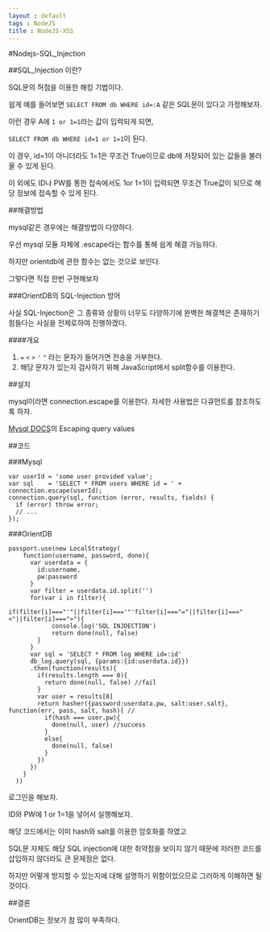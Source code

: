 ```yaml
---
layout : default
tags : NodeJS
title : NodeJS-XSS
---
```


#Nodejs-SQL_Injection

##SQL_Injection 이란?

SQL문의 허점을 이용한 해킹 기법이다.

쉽게 예를 들어보면 `SELECT FROM db WHERE id=:A` 같은 SQL문이 있다고 가정해보자.

이런 경우 A에 `1 or 1=1`라는 값이 입력되게 되면,

`SELECT FROM db WHERE id=1 or 1=1`이 된다.

이 경우, id=1이 아니더라도 1=1은 무조건 True이므로 db에 저장되어 있는 값들을 불러올 수 있게 된다.

이 외에도 ID나 PW를 통한 접속에서도 1or 1=1이 입력되면 무조건 True값이 되므로 해당 정보에 접속할 수 있게 된다.

##해결방법

mysql같은 경우에는 해결방법이 다양하다.

우선 mysql 모듈 자체에 .escape라는 함수를 통해 쉽게 해결 가능하다.

하지만 orientdb에 관한 함수는 없는 것으로 보인다.

그렇다면 직접 한번 구현해보자

###OrientDB의 SQL-Injection 방어

사실 SQL-Injection은 그 종류와 상황이 너무도 다양하기에 완벽한 해결책은 존재하기 힘들다는 사실을 전제로하여 진행하겠다.

####개요

1. `=` `<` `>` `'` `"` 라는 문자가 들어가면 전송을 거부한다.
2. 해당 문자가 있는지 검사하기 위해 JavaScript에서 split함수를 이용한다.

##설치

mysql이라면 connection.escape를 이용한다. 자세한 사용법은 다큐먼트를 참조하도록 하자.

[Mysql DOCS](https://www.npmjs.com/package/mysql#escaping-query-values)의 Escaping query values

##코드

###Mysql

```{javascript}
var userId = 'some user provided value';
var sql    = 'SELECT * FROM users WHERE id = ' + connection.escape(userId);
connection.query(sql, function (error, results, fields) {
  if (error) throw error;
  // ...
});
```

###OrientDB

```
passport.use(new LocalStrategy(
    function(username, password, done){
      var userdata = {
        id:username,
        pw:password
      }
      var filter = userdata.id.split('')
      for(var i in filter){
      	if(filter[i]==="'"||filter[i]==='"'filter[i]==="="||filter[i]==="<"||filter[i]===">"){
        	console.log('SQL INJDECTION')
        	return done(null, false)
        }
      }
      var sql = 'SELECT * FROM log WHERE id=:id'
      db_log.query(sql, {params:{id:userdata.id}})
      .then(function(results){
        if(results.length === 0){
          return done(null, false) //fail
        }
        var user = results[0]
        return hasher({password:userdata.pw, salt:user.salt}, function(err, pass, salt, hash){ //
          if(hash === user.pw){
            done(null, user) //success
          }
          else{
            done(null, false)
          }
        })
      })
    }
  ))
```

로그인을 해보자.

ID와 PW에 1 or 1=1을 넣어서 실행해보자.

해당 코드에서는 이미 hash와 salt를 이용한 암호화를 하였고

SQL문 자체도 해당 SQL injection에 대한 취약점을 보이지 않기 때문에 저러한 코드를 삽입하지 않더라도 큰 문제점은 없다.

하지만 어떻게 방지할 수 있는지에 대해 설명하기 위함이었으므로 그러하게 이해하면 될 것이다.

##결론

OrientDB는 정보가 참 많이 부족하다.
